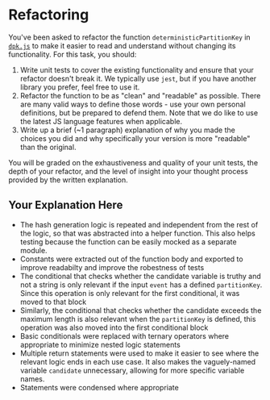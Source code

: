 # Refactoring

You've been asked to refactor the function `deterministicPartitionKey` in [`dpk.js`](dpk.js) to make it easier to read and understand without changing its functionality. For this task, you should:

1. Write unit tests to cover the existing functionality and ensure that your refactor doesn't break it. We typically use `jest`, but if you have another library you prefer, feel free to use it.
2. Refactor the function to be as "clean" and "readable" as possible. There are many valid ways to define those words - use your own personal definitions, but be prepared to defend them. Note that we do like to use the latest JS language features when applicable.
3. Write up a brief (~1 paragraph) explanation of why you made the choices you did and why specifically your version is more "readable" than the original.

You will be graded on the exhaustiveness and quality of your unit tests, the depth of your refactor, and the level of insight into your thought process provided by the written explanation.

## Your Explanation Here

- The hash generation logic is repeated and independent from the rest of the logic, so that was abstracted into a helper function. This also helps testing because the function can be easily mocked as a separate module.
- Constants were extracted out of the function body and exported to improve readabilty and improve the robestness of tests
- The conditional that checks whether the candidate variable is truthy and not a string is only relevant if the input `event` has a defined `partitionKey`. Since this operation is only relevant for the first conditional, it was moved to that block
- Similarly, the conditional that checks whether the candidate exceeds the maximum length is also relevant when the `partitionKey` is defined, this operation was also moved into the first conditional block
- Basic conditionals were replaced with ternary operators where appropriate to minimize nested logic statements
- Multiple return statements were used to make it easier to see where the relevant logic ends in each use case. It also makes the vaguely-named variable `candidate` unnecessary, allowing for more specific variable names. 
- Statements were condensed where appropriate